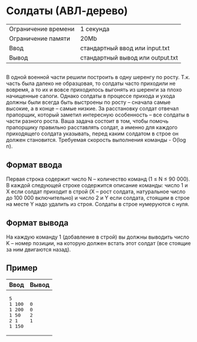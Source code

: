 <div class="problem-statement">
   <div class="header">
      <h1 class="title">Солдаты (АВЛ-дерево)</h1>
      <table>
         <tr class="time-limit">
            <td class="property-title">Ограничение времени</td>
            <td>1&nbsp;секунда</td>
         </tr>
         <tr class="memory-limit">
            <td class="property-title">Ограничение памяти</td>
            <td>20Mb</td>
         </tr>
         <tr class="input-file">
            <td class="property-title">Ввод</td>
            <td colspan="1">стандартный ввод или input.txt</td>
         </tr>
         <tr class="output-file">
            <td class="property-title">Вывод</td>
            <td colspan="1">стандартный вывод или output.txt</td>
         </tr>
      </table>
   </div>
   <h2></h2>
   <div class="legend"><span style="">
         <p>В одной военной части решили построить в одну шеренгу по росту. Т.к. часть была далеко не образцовая, то солдаты часто приходили
            не вовремя, а то их и вовсе приходилось выгонять из шеренги за плохо начищенные сапоги. Однако солдаты в процессе прихода
            и ухода должны были всегда быть выстроены по росту – сначала самые высокие, а в конце – самые низкие. За расстановку солдат
            отвечал прапорщик, который заметил интересную особенность – все солдаты в части разного роста. Ваша задача состоит в том,
            чтобы помочь прапорщику правильно расставлять солдат, а именно для каждого приходящего солдата указывать, перед каким солдатом
            в строе он должен становится. Требуемая скорость выполнения команды - O(log n). 
         </p></span></div>
   <h2>Формат ввода</h2>
   <div class="input-specification"><span style="">
         <p>Первая строка содержит число N – количество команд (1 ≤ N ≤ 90 000). В каждой следующей строке содержится описание команды:
            число 1 и X если солдат приходит в строй (X – рост солдата, натуральное число до 100 000 включительно) и число 2 и Y если
            солдата, стоящим в строе на месте Y надо удалить из строя. Солдаты в строе нумеруются с нуля.
         </p></span></div>
   <h2>Формат вывода</h2>
   <div class="output-specification"><span style="">
         <p>На каждую команду 1 (добавление в строй) вы должны выводить число K – номер позиции, на которую должен встать этот солдат
            (все стоящие за ним двигаются назад). 
         </p></span></div>
   <h2>Пример</h2>
   <table class="sample-tests">
      <thead>
         <tr>
            <th>Ввод</th>
            <th>Вывод</th>
         </tr>
      </thead>
      <tbody>
         <tr>
            <td><pre>5
1 100
1 200
1 50
2 1
1 150
</pre></td>
            <td><pre>0
0
2
1</pre></td>
         </tr>
      </tbody>
   </table>
</div></div>